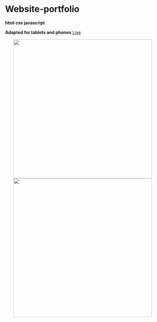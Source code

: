 # Website-portfolio
**html css javascript**

**Adapted for tablets and phones**
[Live](http://okashuba.link/)

<p align="center">
   <img width="450" height="450" src="https://cdn.discordapp.com/attachments/359470187088576514/1100246497838256219/image.png">
   <img width="450" height="450" src="https://cdn.discordapp.com/attachments/359470187088576514/1100246622031581275/image.png">
</p>
